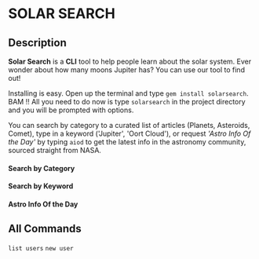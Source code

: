 # SOLAR SEARCH

## Description
**Solar Search** is a **CLI** tool to help people learn about the solar system. Ever wonder about how many moons Jupiter has? You can use our tool to find out!

Installing is easy. Open up the terminal and type ```gem install solarsearch```.
BAM !! All you need to do now is type ```solarsearch``` in the project directory and you will be prompted with options.

You can search by category to a curated list of articles (Planets, Asteroids, Comet), type in a keyword ('Jupiter', 'Oort Cloud'), or request *'Astro Info Of the Day'*  by typing ```aiod``` to get the latest info in the astronomy community, sourced straight from NASA.

#### Search by Category
#### Search by Keyword
#### Astro Info Of the Day


## All Commands

```list users```
```new user``` 
